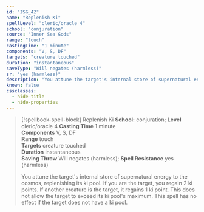 ```yaml
---
id: "ISG_42"
name: "Replenish Ki"
spellLevel: "cleric/oracle 4"
school: "conjuration"
source: "Inner Sea Gods"
range: "touch"
castingTime: "1 minute"
components: "V, S, DF"
targets: "creature touched"
duration: "instantaneous"
saveType: "Will negates (harmless)"
sr: "yes (harmless)"
description: "You attune the target's internal store of supernatural energy to the cosmos, replenishing its ki pool. If you are the target, you regain 2 ki points. If another creature is the target, it regains 1 ki point. This does not allow the target to exceed its ki pool's maximum. This spell has no effect if the target does not have a ki pool."
known: false
cssclasses:
  - hide-title
  - hide-properties
---
```


> [!spellbook-spell-block] Replenish Ki
> **School:** conjuration; **Level** cleric/oracle 4
> **Casting Time** 1 minute  
> **Components** V, S, DF  
> **Range** touch  
> **Targets** creature touched  
> **Duration** instantaneous  
> **Saving Throw** Will negates (harmless); **Spell Resistance** yes (harmless)
> 
> You attune the target's internal store of supernatural energy to the cosmos, replenishing its ki pool. If you are the target, you regain 2 ki points. If another creature is the target, it regains 1 ki point. This does not allow the target to exceed its ki pool's maximum. This spell has no effect if the target does not have a ki pool.